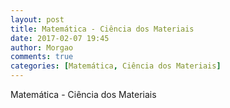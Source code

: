 ```yaml
---
layout: post
title: Matemática - Ciência dos Materiais
date: 2017-02-07 19:45
author: Morgao
comments: true
categories: [Matemática, Ciência dos Materiais]
---
```


Matemática - Ciência dos Materiais